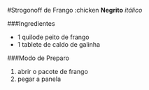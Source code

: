 #Strogonoff de Frango :chicken
**Negrito**
_itálico_

###Ingredientes
 - 1 quilode peito de frango
 - 1 tablete de caldo de galinha

###Modo de Preparo
1. abrir o pacote de frango
2. pegar a  panela
